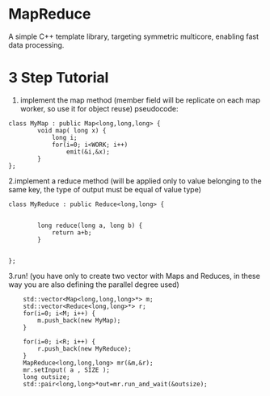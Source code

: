 MapReduce
=========

A simple C++ template library, targeting symmetric multicore, enabling fast data processing.


3 Step Tutorial
===============

1. implement the map method (member field will be replicate on each map worker, so use it for  object reuse)
pseudocode:


```
class MyMap : public Map<long,long,long> {
		void map( long x) {
			long i;
			for(i=0; i<WORK; i++) 
				emit(&i,&x);
		}
};
```


2.implement a reduce method (will be applied only to value belonging to the same key, the type of output must be equal of value type)


```
class MyReduce : public Reduce<long,long> {


		long reduce(long a, long b) {
			return a+b;
		}
		
		
};
```




3.run! (you have only to create two vector with Maps and Reduces, in these way you are also defining the parallel degree used)


```
	std::vector<Map<long,long,long>*> m;
	std::vector<Reduce<long,long>*> r;
	for(i=0; i<M; i++) {
		m.push_back(new MyMap);
	}
	
	for(i=0; i<R; i++) {
		r.push_back(new MyReduce);
	}
	MapReduce<long,long,long> mr(&m,&r);
	mr.setInput( a , SIZE );
	long outsize;
	std::pair<long,long>*out=mr.run_and_wait(&outsize);
```
